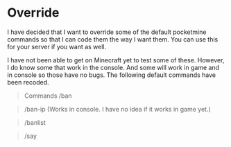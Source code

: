 # Override
I have decided that I want to override some of the default pocketmine commands so that I can code them the way I want them. You can use this for your server if you want as well.

I have not been able to get on Minecraft yet to test some of these. However, I do know some that work in the console. And some will work in game and in console so those have no bugs. The following default commands have been recoded.
>Commands
  > /ban

  > /ban-ip (Works in console. I have no idea if it works in game yet.)

  > /banlist

  > /say
